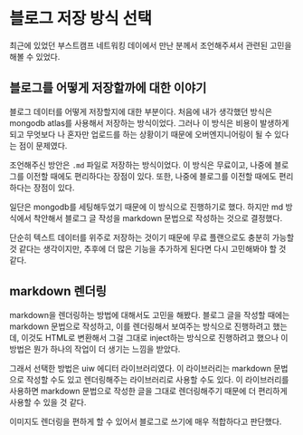 # 블로그 저장 방식 선택

최근에 있었던 부스트캠프 네트워킹 데이에서 만난 분께서 조언해주셔서 관련된 고민을 해볼 수 있었다.

## 블로그를 어떻게 저장할까에 대한 이야기 
블로그 데이터를 어떻게 저장할지에 대한 부분이다. 처음에 내가 생각했던 방식은 mongodb atlas를 사용해서 저장하는 방식이었다. 그러나 이 방식은 비용이 발생하게 되고 무엇보다 나 혼자만 업로드를 하는 상황이기 때문에 오버엔지니어링이 될 수 있다는 점이 문제였다.

조언해주신 방안은 `.md` 파일로 저장하는 방식이었다. 이 방식은 무료이고, 나중에 블로그를 이전할 때에도 편리하다는 장점이 있다. 또한, 나중에 블로그를 이전할 때에도 편리하다는 장점이 있다.

일단은 mongodb를 세팅해두었기 때문에 이 방식으로 진행하기로 했다. 하지만 md 방식에서 착안해서 블로그 글 작성을 markdown 문법으로 작성하는 것으로 결정했다.

단순히 텍스트 데이터를 위주로 저장하는 것이기 때문에 무료 플랜으로도 충분히 가능할 것 같다는 생각이지만, 추후에 더 많은 기능을 추가하게 된다면 다시 고민해봐야 할 것 같다.

## markdown 렌더링
markdown을 렌더링하는 방법에 대해서도 고민을 해봤다. 블로그 글을 작성할 때에는 markdown 문법으로 작성하고, 이를 렌더링해서 보여주는 방식으로 진행하려고 했는데, 이것도 HTML로 변환해서 그걸 그대로 inject하는 방식으로 진행하려고 했으나 이 방법은 뭔가 하나의 작업이 더 생기는 느낌을 받았다.

그래서 선택한 방법은 uiw 에디터 라이브러리였다. 이 라이브러리는 markdown 문법으로 작성할 수도 있고 렌더링해주는 라이브러리로 사용할 수도 있다. 이 라이브러리를 사용하면 markdown 문법으로 작성한 글을 그대로 렌더링해주기 때문에 더 편리하게 사용할 수 있을 것 같다.

이미지도 렌더링을 편하게 할 수 있어서 블로그로 쓰기에 매우 적합하다고 판단했다.

